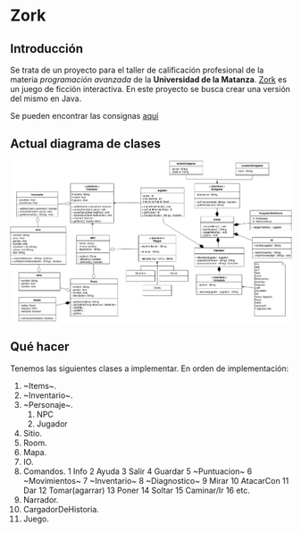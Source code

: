 # Zork

## Introducción

Se trata de un proyecto para el taller de calificación profesional de la materia
*programación avanzada* de la **Universidad de la Matanza**. [Zork][1] es un
juego de ficción interactiva. En este proyecto se busca crear una versión del
mismo en Java.  

Se pueden encontrar las consignas [aquí][2]

[1]: https://es.wikipedia.org/wiki/Zork
[2]: https://github.com/programacion-avanzada/2020a/tree/master/consigna

## Actual diagrama de clases

![Diagrama de clases](ddc-mermaid.png)

## Qué hacer

Tenemos las siguientes clases a implementar. En orden de implementación:

1. ~Items~.
2. ~Inventario~.
3. ~Personaje~.
    1. NPC
    2. Jugador
4. Sitio.
5. Room.
6. Mapa.
7. IO.
8. Comandos.
	1 Info
	2 Ayuda
	3 Salir
	4 Guardar
	5 ~Puntuacion~
	6 ~Movimientos~
	7 ~Inventario~
	8 ~Diagnostico~
	9 Mirar
	10 AtacarCon
	11 Dar
	12 Tomar(agarrar)
	13 Poner
	14 Soltar
	15 Caminar/Ir
	16 etc.
9. Narrador.
10. CargadorDeHistoria.
11. Juego.


